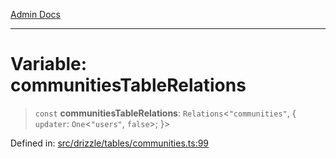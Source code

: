 [Admin Docs](/)

***

# Variable: communitiesTableRelations

> `const` **communitiesTableRelations**: `Relations`\<`"communities"`, \{ `updater`: `One`\<`"users"`, `false`\>; \}\>

Defined in: [src/drizzle/tables/communities.ts:99](https://github.com/gautam-divyanshu/talawa-api/blob/441b833d91882cfef7272c118419933afe47f7b6/src/drizzle/tables/communities.ts#L99)
